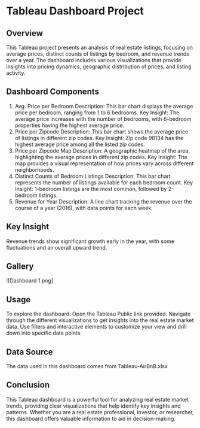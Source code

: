# Tableau Dashboard Project
## Overview
This Tableau project presents an analysis of real estate listings, focusing on average prices, distinct counts of listings by bedroom, and revenue trends over a year. The dashboard includes various visualizations that provide insights into pricing dynamics, geographic distribution of prices, and listing activity.

## Dashboard Components
  1. Avg. Price per Bedroom
Description: This bar chart displays the average price per bedroom, ranging from 1 to 6 bedrooms.
Key Insight: The average price increases with the number of bedrooms, with 6-bedroom properties having the highest average price.
  2. Price per Zipcode
Description: This bar chart shows the average price of listings in different zip codes.
Key Insight: Zip code 98134 has the highest average price among all the listed zip codes.
  3. Price per Zipcode Map
Description: A geographic heatmap of the area, highlighting the average prices in different zip codes.
Key Insight: The map provides a visual representation of how prices vary across different neighborhoods.
  4. Distinct Counts of Bedroom Listings
Description: This bar chart represents the number of listings available for each bedroom count.
Key Insight: 1-bedroom listings are the most common, followed by 2-bedroom listings.
  5. Revenue for Year
Description: A line chart tracking the revenue over the course of a year (2016), with data points for each week.
## Key Insight
Revenue trends show significant growth early in the year, with some fluctuations and an overall upward trend.

## Gallery
![Dashboard 1.png]

## Usage
To explore the dashboard:
Open the Tableau Public link provided.
Navigate through the different visualizations to get insights into the real estate market data.
Use filters and interactive elements to customize your view and drill down into specific data points.
## Data Source
The data used in this dashboard comes from Tableau-AirBnB.xlsx
## Conclusion
This Tableau dashboard is a powerful tool for analyzing real estate market trends, providing clear visualizations that help identify key insights and patterns. Whether you are a real estate professional, investor, or researcher, this dashboard offers valuable information to aid in decision-making.
